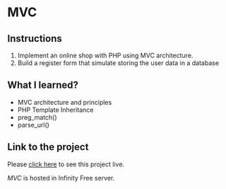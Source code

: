 # MVC

## Instructions
1. Implement an online shop with PHP using MVC architecture.
2. Build a register form that simulate storing the user data in a database 
 
## What I learned?
- MVC architecture and principles
- PHP Template Inheritance
- preg_match()
- parse_url()

## Link to the project
Please [click here](http://foc-dwes.epizy.com/dwes/05/index.php) to see this project live.

*MVC* is hosted in Infinity Free server.
